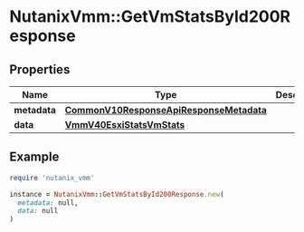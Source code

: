 # NutanixVmm::GetVmStatsById200Response

## Properties

| Name | Type | Description | Notes |
| ---- | ---- | ----------- | ----- |
| **metadata** | [**CommonV10ResponseApiResponseMetadata**](CommonV10ResponseApiResponseMetadata.md) |  | [optional] |
| **data** | [**VmmV40EsxiStatsVmStats**](VmmV40EsxiStatsVmStats.md) |  | [optional] |

## Example

```ruby
require 'nutanix_vmm'

instance = NutanixVmm::GetVmStatsById200Response.new(
  metadata: null,
  data: null
)
```

